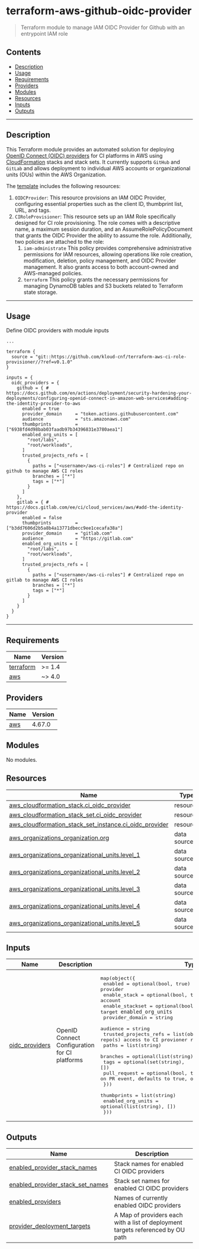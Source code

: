 # terraform-aws-github-oidc-provider

> Terraform module to manage IAM OIDC Provider for Github with an entrypoint IAM role 

<!-- START doctoc generated TOC please keep comment here to allow auto update -->
<!-- DON'T EDIT THIS SECTION, INSTEAD RE-RUN doctoc TO UPDATE -->
## Contents

- [Description](#description)
- [Usage](#usage)
- [Requirements](#requirements)
- [Providers](#providers)
- [Modules](#modules)
- [Resources](#resources)
- [Inputs](#inputs)
- [Outputs](#outputs)

<!-- END doctoc generated TOC please keep comment here to allow auto update -->

---
## Description

This Terraform module provides an automated solution for deploying [OpenID Connect (OIDC) providers](https://docs.aws.amazon.com/IAM/latest/UserGuide/id_roles_providers_create_oidc.html) for CI platforms in AWS using [CloudFormation](https://aws.amazon.com/cloudformation/) stacks and stack sets. It currently supports `GitHub` and `GitLab` and allows deployment to individual AWS accounts or organizational units (OUs) within the AWS Organization.

The [template](./templates/stackset.yaml.tftpl) includes the following resources:

1. `OIDCProvider`: This resource provisions an IAM OIDC Provider, configuring essential properties such as the client ID, thumbprint list, URL, and tags.
2. `CIRoleProvisioner`: This resource sets up an IAM Role specifically designed for CI role provisioning. The role comes with a descriptive name, a maximum session duration, and an AssumeRolePolicyDocument that grants the OIDC Provider the ability to assume the role. Additionally, two policies are attached to the role:
   1. `iam-administrate` This policy provides comprehensive administrative permissions for IAM resources, allowing operations like role creation, modification, deletion, policy management, and OIDC Provider management. It also grants access to both account-owned and AWS-managed policies.
   2. `terraform` This policy grants the necessary permissions for managing DynamoDB tables and S3 buckets related to Terraform state storage.

---

## Usage

Define OIDC providers with module inputs

```hcl
...

terraform {
  source = "git::https://github.com/kloud-cnf/terraform-aws-ci-role-provisioner//?ref=v0.1.0"
}

inputs = {
  oidc_providers = {
    github = { # https://docs.github.com/en/actions/deployment/security-hardening-your-deployments/configuring-openid-connect-in-amazon-web-services#adding-the-identity-provider-to-aws
      enabled = true
      provider_domain     = "token.actions.githubusercontent.com"
      audience            = "sts.amazonaws.com"
      thumbprints         = ["6938fd4d98bab03faadb97b34396831e3780aea1"]
      enabled_org_units = [
        "root/labs",
        "root/workloads",
      ]
      trusted_projects_refs = [
        {
          paths = ["<username>/aws-ci-roles"] # Centralized repo on github to manage AWS CI roles
          branches = ["*"]
          tags = ["*"]
        }
      ]
    },
    gitlab = { # https://docs.gitlab.com/ee/ci/cloud_services/aws/#add-the-identity-provider
      enabled = false
      thumbprints         = ["b3dd7606d2b5a8b4a13771dbecc9ee1cecafa38a"]
      provider_domain     = "gitlab.com"
      audience            = "https://gitlab.com"
      enabled_org_units = [
        "root/labs",
        "root/workloads",
      ]
      trusted_projects_refs = [
        {
          paths = ["<username>/aws-ci-roles"] # Centralized repo on gitlab to manage AWS CI roles
          branches = ["*"]
          tags = ["*"]
        }
      ]
    }
  }
}
```

---

<!-- BEGINNING OF PRE-COMMIT-TERRAFORM DOCS HOOK -->
## Requirements

| Name | Version |
|------|---------|
| <a name="requirement_terraform"></a> [terraform](#requirement\_terraform) | >= 1.4 |
| <a name="requirement_aws"></a> [aws](#requirement\_aws) | ~> 4.0 |

## Providers

| Name | Version |
|------|---------|
| <a name="provider_aws"></a> [aws](#provider\_aws) | 4.67.0 |

## Modules

No modules.

## Resources

| Name | Type |
|------|------|
| [aws_cloudformation_stack.ci_oidc_provider](https://registry.terraform.io/providers/hashicorp/aws/latest/docs/resources/cloudformation_stack) | resource |
| [aws_cloudformation_stack_set.ci_oidc_provider](https://registry.terraform.io/providers/hashicorp/aws/latest/docs/resources/cloudformation_stack_set) | resource |
| [aws_cloudformation_stack_set_instance.ci_oidc_provider](https://registry.terraform.io/providers/hashicorp/aws/latest/docs/resources/cloudformation_stack_set_instance) | resource |
| [aws_organizations_organization.org](https://registry.terraform.io/providers/hashicorp/aws/latest/docs/data-sources/organizations_organization) | data source |
| [aws_organizations_organizational_units.level_1](https://registry.terraform.io/providers/hashicorp/aws/latest/docs/data-sources/organizations_organizational_units) | data source |
| [aws_organizations_organizational_units.level_2](https://registry.terraform.io/providers/hashicorp/aws/latest/docs/data-sources/organizations_organizational_units) | data source |
| [aws_organizations_organizational_units.level_3](https://registry.terraform.io/providers/hashicorp/aws/latest/docs/data-sources/organizations_organizational_units) | data source |
| [aws_organizations_organizational_units.level_4](https://registry.terraform.io/providers/hashicorp/aws/latest/docs/data-sources/organizations_organizational_units) | data source |
| [aws_organizations_organizational_units.level_5](https://registry.terraform.io/providers/hashicorp/aws/latest/docs/data-sources/organizations_organizational_units) | data source |

## Inputs

| Name | Description | Type | Default | Required |
|------|-------------|------|---------|:--------:|
| <a name="input_oidc_providers"></a> [oidc\_providers](#input\_oidc\_providers) | OpenID Connect Configuration for CI platforms | <pre>map(object({<br>    enabled         = optional(bool, true) # enable provider<br>    enable_stack    = optional(bool, true) # enable stack for root account<br>    enable_stackset = optional(bool, true) # enable stackset for target `enabled_org_units`<br>    provider_domain = string<br>    audience        = string<br>    trusted_projects_refs = list(object({ # Define repo(s) access to CI provioner role<br>      paths        = list(string)<br>      branches     = optional(list(string), [])<br>      tags         = optional(set(string), [])<br>      pull_request = optional(bool, true) # Allow role to be assumed on PR event, defaults to true, only needed for GitHub<br>    }))<br>    thumbprints       = list(string)<br>    enabled_org_units = optional(list(string), [])<br>  }))</pre> | n/a | yes |

## Outputs

| Name | Description |
|------|-------------|
| <a name="output_enabled_provider_stack_names"></a> [enabled\_provider\_stack\_names](#output\_enabled\_provider\_stack\_names) | Stack names for enabled CI OIDC providers |
| <a name="output_enabled_provider_stack_set_names"></a> [enabled\_provider\_stack\_set\_names](#output\_enabled\_provider\_stack\_set\_names) | Stack set names for enabled CI OIDC providers |
| <a name="output_enabled_providers"></a> [enabled\_providers](#output\_enabled\_providers) | Names of currently enabled OIDC providers |
| <a name="output_provider_deployment_targets"></a> [provider\_deployment\_targets](#output\_provider\_deployment\_targets) | A Map of providers each with a list of deployment targets referenced by OU path |
<!-- END OF PRE-COMMIT-TERRAFORM DOCS HOOK -->
